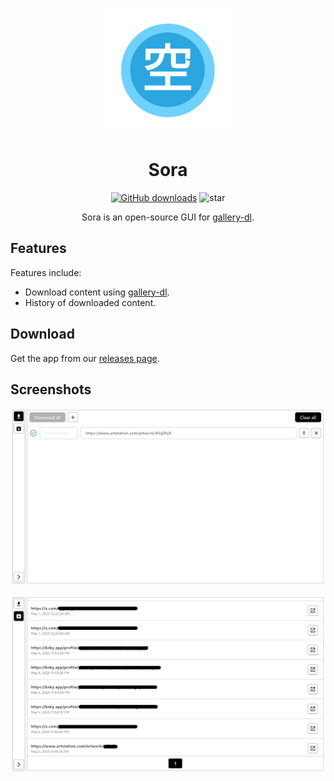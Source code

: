 <p align="center">
 <img width=200px height=200px src="assets/images/sora_logo.png"/>
</p>

<h1 align="center"> Sora </h1>

<div align="center">

[![GitHub downloads](https://img.shields.io/github/downloads/SSebigo/sora/total?label=downloads&labelColor=27303D&color=0D1117&logo=github&logoColor=FFFFFF&style=flat)](https://github.com/SSebigo/sora/releases)
![star](https://img.shields.io/github/stars/SSebigo/sora)

Sora is an open-source GUI for [gallery-dl](https://github.com/mikf/gallery-dl).
</div>

## Features

<div align="left">

Features include:
* Download content using [gallery-dl](https://github.com/mikf/gallery-dl).
* History of downloaded content.

</div>

## Download

Get the app from our [releases page](https://github.com/SSebigo/sora/releases).

## Screenshots

![sora downloads page screenshot](screenshots/sora_downloads.png)

![sora archives page screenshot](screenshots/sora_archives.png)
